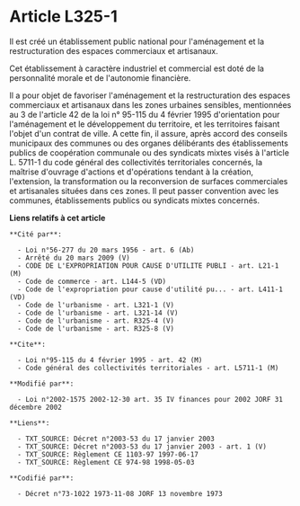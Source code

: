# Article L325-1

Il est créé un établissement public national pour l'aménagement et la restructuration des espaces commerciaux et artisanaux.

Cet établissement à caractère industriel et commercial est doté de la personnalité morale et de l'autonomie financière.

Il a pour objet de favoriser l'aménagement et la restructuration des espaces commerciaux et artisanaux dans les zones
urbaines sensibles, mentionnées au 3 de l'article 42 de la loi n° 95-115 du 4 février 1995 d'orientation pour l'aménagement
et le développement du territoire, et les territoires faisant l'objet d'un contrat de ville. A cette fin, il assure, après
accord des conseils municipaux des communes ou des organes délibérants des établissements publics de coopération communale ou
des syndicats mixtes visés à l'article L. 5711-1 du code général des collectivités territoriales concernés, la maîtrise
d'ouvrage d'actions et d'opérations tendant à la création, l'extension, la transformation ou la reconversion de surfaces
commerciales et artisanales situées dans ces zones. Il peut passer convention avec les communes, établissements publics ou
syndicats mixtes concernés.

**Liens relatifs à cet article**

	**Cité par**:

	  - Loi n°56-277 du 20 mars 1956 - art. 6 (Ab)
	  - Arrêté du 20 mars 2009 (V)
	  - CODE DE L'EXPROPRIATION POUR CAUSE D'UTILITE PUBLI - art. L21-1 (M)
	  - Code de commerce - art. L144-5 (VD)
	  - Code de l'expropriation pour cause d'utilité pu... - art. L411-1 (VD)
	  - Code de l'urbanisme - art. L321-1 (V)
	  - Code de l'urbanisme - art. L321-14 (V)
	  - Code de l'urbanisme - art. R325-4 (V)
	  - Code de l'urbanisme - art. R325-8 (V)

	**Cite**:

	  - Loi n°95-115 du 4 février 1995 - art. 42 (M)
	  - Code général des collectivités territoriales - art. L5711-1 (M)

	**Modifié par**:

	  - Loi n°2002-1575 2002-12-30 art. 35 IV finances pour 2002 JORF 31 décembre 2002

	**Liens**:

	  - TXT_SOURCE: Décret n°2003-53 du 17 janvier 2003
	  - TXT_SOURCE: Décret n°2003-53 du 17 janvier 2003 - art. 1 (V)
	  - TXT_SOURCE: Règlement CE 1103-97 1997-06-17
	  - TXT_SOURCE: Règlement CE 974-98 1998-05-03

	**Codifié par**:

	  - Décret n°73-1022 1973-11-08 JORF 13 novembre 1973
